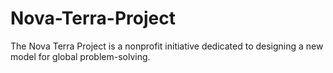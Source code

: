 # Nova-Terra-Project
The Nova Terra Project is a nonprofit initiative dedicated to designing a new model for global problem-solving. 
